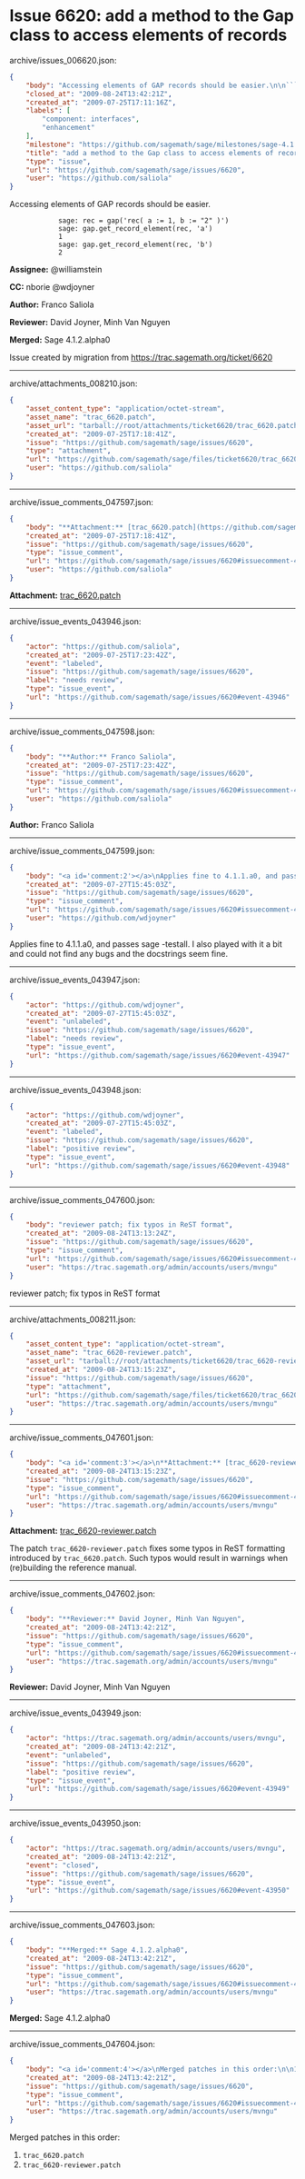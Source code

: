 # Issue 6620: add a method to the Gap class to access elements of records

archive/issues_006620.json:
```json
{
    "body": "Accessing elements of GAP records should be easier.\n\n```\n            sage: rec = gap('rec( a := 1, b := \"2\" )')\n            sage: gap.get_record_element(rec, 'a')\n            1\n            sage: gap.get_record_element(rec, 'b')\n            2\n```\n\n**Assignee:** @williamstein\n\n**CC:**  nborie @wdjoyner\n\n**Author:** Franco Saliola\n\n**Reviewer:** David Joyner, Minh Van Nguyen\n\n**Merged:** Sage 4.1.2.alpha0\n\nIssue created by migration from https://trac.sagemath.org/ticket/6620\n\n",
    "closed_at": "2009-08-24T13:42:21Z",
    "created_at": "2009-07-25T17:11:16Z",
    "labels": [
        "component: interfaces",
        "enhancement"
    ],
    "milestone": "https://github.com/sagemath/sage/milestones/sage-4.1.2",
    "title": "add a method to the Gap class to access elements of records",
    "type": "issue",
    "url": "https://github.com/sagemath/sage/issues/6620",
    "user": "https://github.com/saliola"
}
```
Accessing elements of GAP records should be easier.

```
            sage: rec = gap('rec( a := 1, b := "2" )')
            sage: gap.get_record_element(rec, 'a')
            1
            sage: gap.get_record_element(rec, 'b')
            2
```

**Assignee:** @williamstein

**CC:**  nborie @wdjoyner

**Author:** Franco Saliola

**Reviewer:** David Joyner, Minh Van Nguyen

**Merged:** Sage 4.1.2.alpha0

Issue created by migration from https://trac.sagemath.org/ticket/6620





---

archive/attachments_008210.json:
```json
{
    "asset_content_type": "application/octet-stream",
    "asset_name": "trac_6620.patch",
    "asset_url": "tarball://root/attachments/ticket6620/trac_6620.patch",
    "created_at": "2009-07-25T17:18:41Z",
    "issue": "https://github.com/sagemath/sage/issues/6620",
    "type": "attachment",
    "url": "https://github.com/sagemath/sage/files/ticket6620/trac_6620.patch",
    "user": "https://github.com/saliola"
}
```



---

archive/issue_comments_047597.json:
```json
{
    "body": "**Attachment:** [trac_6620.patch](https://github.com/sagemath/sage/files/ticket6620/trac_6620.patch)",
    "created_at": "2009-07-25T17:18:41Z",
    "issue": "https://github.com/sagemath/sage/issues/6620",
    "type": "issue_comment",
    "url": "https://github.com/sagemath/sage/issues/6620#issuecomment-47597",
    "user": "https://github.com/saliola"
}
```

**Attachment:** [trac_6620.patch](https://github.com/sagemath/sage/files/ticket6620/trac_6620.patch)



---

archive/issue_events_043946.json:
```json
{
    "actor": "https://github.com/saliola",
    "created_at": "2009-07-25T17:23:42Z",
    "event": "labeled",
    "issue": "https://github.com/sagemath/sage/issues/6620",
    "label": "needs review",
    "type": "issue_event",
    "url": "https://github.com/sagemath/sage/issues/6620#event-43946"
}
```



---

archive/issue_comments_047598.json:
```json
{
    "body": "**Author:** Franco Saliola",
    "created_at": "2009-07-25T17:23:42Z",
    "issue": "https://github.com/sagemath/sage/issues/6620",
    "type": "issue_comment",
    "url": "https://github.com/sagemath/sage/issues/6620#issuecomment-47598",
    "user": "https://github.com/saliola"
}
```

**Author:** Franco Saliola



---

archive/issue_comments_047599.json:
```json
{
    "body": "<a id='comment:2'></a>\nApplies fine to 4.1.1.a0, and passes sage -testall. I also played with it a bit and could not find any bugs and the docstrings seem fine.",
    "created_at": "2009-07-27T15:45:03Z",
    "issue": "https://github.com/sagemath/sage/issues/6620",
    "type": "issue_comment",
    "url": "https://github.com/sagemath/sage/issues/6620#issuecomment-47599",
    "user": "https://github.com/wdjoyner"
}
```

<a id='comment:2'></a>
Applies fine to 4.1.1.a0, and passes sage -testall. I also played with it a bit and could not find any bugs and the docstrings seem fine.



---

archive/issue_events_043947.json:
```json
{
    "actor": "https://github.com/wdjoyner",
    "created_at": "2009-07-27T15:45:03Z",
    "event": "unlabeled",
    "issue": "https://github.com/sagemath/sage/issues/6620",
    "label": "needs review",
    "type": "issue_event",
    "url": "https://github.com/sagemath/sage/issues/6620#event-43947"
}
```



---

archive/issue_events_043948.json:
```json
{
    "actor": "https://github.com/wdjoyner",
    "created_at": "2009-07-27T15:45:03Z",
    "event": "labeled",
    "issue": "https://github.com/sagemath/sage/issues/6620",
    "label": "positive review",
    "type": "issue_event",
    "url": "https://github.com/sagemath/sage/issues/6620#event-43948"
}
```



---

archive/issue_comments_047600.json:
```json
{
    "body": "reviewer patch; fix typos in ReST format",
    "created_at": "2009-08-24T13:13:24Z",
    "issue": "https://github.com/sagemath/sage/issues/6620",
    "type": "issue_comment",
    "url": "https://github.com/sagemath/sage/issues/6620#issuecomment-47600",
    "user": "https://trac.sagemath.org/admin/accounts/users/mvngu"
}
```

reviewer patch; fix typos in ReST format



---

archive/attachments_008211.json:
```json
{
    "asset_content_type": "application/octet-stream",
    "asset_name": "trac_6620-reviewer.patch",
    "asset_url": "tarball://root/attachments/ticket6620/trac_6620-reviewer.patch",
    "created_at": "2009-08-24T13:15:23Z",
    "issue": "https://github.com/sagemath/sage/issues/6620",
    "type": "attachment",
    "url": "https://github.com/sagemath/sage/files/ticket6620/trac_6620-reviewer.patch",
    "user": "https://trac.sagemath.org/admin/accounts/users/mvngu"
}
```



---

archive/issue_comments_047601.json:
```json
{
    "body": "<a id='comment:3'></a>\n**Attachment:** [trac_6620-reviewer.patch](https://github.com/sagemath/sage/files/ticket6620/trac_6620-reviewer.patch)\n\nThe patch `trac_6620-reviewer.patch` fixes some typos in ReST formatting introduced by `trac_6620.patch`. Such typos would result in warnings when (re)building the reference manual.",
    "created_at": "2009-08-24T13:15:23Z",
    "issue": "https://github.com/sagemath/sage/issues/6620",
    "type": "issue_comment",
    "url": "https://github.com/sagemath/sage/issues/6620#issuecomment-47601",
    "user": "https://trac.sagemath.org/admin/accounts/users/mvngu"
}
```

<a id='comment:3'></a>
**Attachment:** [trac_6620-reviewer.patch](https://github.com/sagemath/sage/files/ticket6620/trac_6620-reviewer.patch)

The patch `trac_6620-reviewer.patch` fixes some typos in ReST formatting introduced by `trac_6620.patch`. Such typos would result in warnings when (re)building the reference manual.



---

archive/issue_comments_047602.json:
```json
{
    "body": "**Reviewer:** David Joyner, Minh Van Nguyen",
    "created_at": "2009-08-24T13:42:21Z",
    "issue": "https://github.com/sagemath/sage/issues/6620",
    "type": "issue_comment",
    "url": "https://github.com/sagemath/sage/issues/6620#issuecomment-47602",
    "user": "https://trac.sagemath.org/admin/accounts/users/mvngu"
}
```

**Reviewer:** David Joyner, Minh Van Nguyen



---

archive/issue_events_043949.json:
```json
{
    "actor": "https://trac.sagemath.org/admin/accounts/users/mvngu",
    "created_at": "2009-08-24T13:42:21Z",
    "event": "unlabeled",
    "issue": "https://github.com/sagemath/sage/issues/6620",
    "label": "positive review",
    "type": "issue_event",
    "url": "https://github.com/sagemath/sage/issues/6620#event-43949"
}
```



---

archive/issue_events_043950.json:
```json
{
    "actor": "https://trac.sagemath.org/admin/accounts/users/mvngu",
    "created_at": "2009-08-24T13:42:21Z",
    "event": "closed",
    "issue": "https://github.com/sagemath/sage/issues/6620",
    "type": "issue_event",
    "url": "https://github.com/sagemath/sage/issues/6620#event-43950"
}
```



---

archive/issue_comments_047603.json:
```json
{
    "body": "**Merged:** Sage 4.1.2.alpha0",
    "created_at": "2009-08-24T13:42:21Z",
    "issue": "https://github.com/sagemath/sage/issues/6620",
    "type": "issue_comment",
    "url": "https://github.com/sagemath/sage/issues/6620#issuecomment-47603",
    "user": "https://trac.sagemath.org/admin/accounts/users/mvngu"
}
```

**Merged:** Sage 4.1.2.alpha0



---

archive/issue_comments_047604.json:
```json
{
    "body": "<a id='comment:4'></a>\nMerged patches in this order:\n\n1. `trac_6620.patch`\n2. `trac_6620-reviewer.patch`",
    "created_at": "2009-08-24T13:42:21Z",
    "issue": "https://github.com/sagemath/sage/issues/6620",
    "type": "issue_comment",
    "url": "https://github.com/sagemath/sage/issues/6620#issuecomment-47604",
    "user": "https://trac.sagemath.org/admin/accounts/users/mvngu"
}
```

<a id='comment:4'></a>
Merged patches in this order:

1. `trac_6620.patch`
2. `trac_6620-reviewer.patch`
